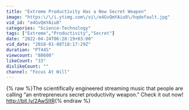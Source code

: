 ```yaml
---
title: "Extreme Productivity Has a New Secret Weapon"
image: "https:\/\/i.ytimg.com\/vi\/e4GvQmYAiu0\/hqdefault.jpg"
vid_id: "e4GvQmYAiu0"
categories: "Science-Technology"
tags: ["Extreme","Productivity","Secret"]
date: "2022-04-24T06:28:19+03:00"
vid_date: "2018-01-08T18:17:29Z"
duration: "PT44S"
viewcount: "88608"
likeCount: "33"
dislikeCount: ""
channel: "Focus At Will"
---
```

{% raw %}The scientifically engineered streaming music that people are calling “an entrepreneurs secret productivity weapon.”  Check it out now!  <a rel="nofollow" target="blank" href="http://bit.ly/2AwSItR">http://bit.ly/2AwSItR</a>{% endraw %}
